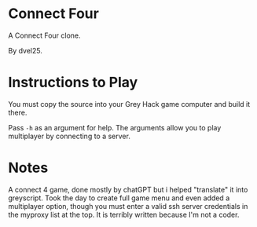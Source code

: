 # Connect Four

A Connect Four clone.

By dvel25.

# Instructions to Play

You must copy the source into your Grey Hack game computer and build it there.

Pass `-h` as an argument for help.  The arguments allow you to play multiplayer by connecting to a server.

# Notes

A connect 4 game, done mostly by chatGPT but i helped "translate" it into greyscript. Took the day to create full game menu and even added a multiplayer option, though you must enter a valid ssh server credentials in the myproxy list at the top. It is terribly written because I'm not a coder. 
